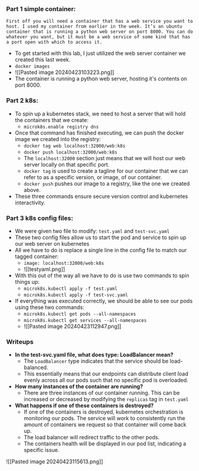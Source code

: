 
### Part 1 simple container:
```
First off you will need a container that has a web service you want to host. I used my container from earlier in the week. It’s an ubuntu container that is running a python web server on port 8000. You can do whatever you want, but it must be a web service of some kind that has a port open with which to access it.
```

- To get started with this lab, I just utilized the web server container we created this last week.
- `docker images`
- ![[Pasted image 20240423103223.png]]
- The container is running a python web server, hosting it's contents on port 8000. 

### Part 2 k8s:
- To spin up a kubernetes stack, we need to host a server that will hold the containers that we create:
	- `microk8s.enable registry dns`
- Once that command has finished executing, we can push the docker image we created into the registry:
	- `docker tag web localhost:32000/web:k8s`
	- `docker push localhost:32000/web:k8s`
	- The `localhost:32000` section just means that we will host our web server locally on that specific port.
	- `docker tag` is used to create a tagline for our container that we can refer to as a specific version, or image, of our container.
	- `docker push` pushes our image to a registry, like the one we created above.
- These three commands ensure secure version control and kubernetes interactivity.

### Part 3 k8s config files:
- We were given two file to modify: `test.yaml` and `test-svc.yaml`
- These two config files allow us to start the pod and service to spin up our web server on kubernetes
- All we have to do is replace a single line in the config file to match our tagged container:
	- `image: localhost:32000/web:k8s`
	- ![[testyaml.png]]
- With this out of the way all we have to do is use two commands to spin things up:
	- `microk8s.kubectl apply -f test.yaml`
	- `microk8s.kubectl apply -f test-svc.yaml`
- If everything was executed correctly, we should be able to see our pods using these two commands:
	- `microk8s.kubectl get pods --all-namespaces`
	- `microk8s.kubectl get services --all-namespaces`
	- ![[Pasted image 20240423112947.png]]

### Writeups
- **In the test-svc.yaml file, what does type: LoadBalancer mean?**
	- The `LoadBalancer` type indicates that the service should be load-balanced.
	- This essentially means that our endpoints can distribute client load evenly across all our pods such that no specific pod is overloaded.
- **How many instances of the container are running?**
	- There are three instances of our container running. This can be increased or decreased by modifying the `replicas` tag in `test.yaml`
- **What happens if one of these containers is destroyed?**
	- If one of the containers is destroyed, kubernetes orchestration is monitoring our pods. The service will work to consistently run the amount of containers we request so that container will come back up.
	- The load balancer will redirect traffic to the other pods.
	- The containers health will be displayed in our pod list, indicating a specific issue.

![[Pasted image 20240423115613.png]]


